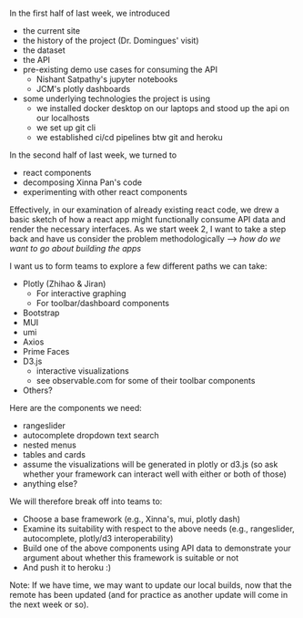 In the first half of last week, we introduced

* the current site
* the history of the project (Dr. Domingues' visit)
* the dataset
* the API
* pre-existing demo use cases for consuming the API
	* Nishant Satpathy's jupyter notebooks
	* JCM's plotly dashboards
* some underlying technologies the project is using
	* we installed docker desktop on our laptops and stood up the api on our localhosts
	* we set up git cli
	* we established ci/cd pipelines btw git and heroku

In the second half of last week, we turned to

* react components
* decomposing Xinna Pan's code
* experimenting with other react components

Effectively, in our examination of already existing react code, we drew a basic sketch of how a react app might functionally consume API data and render the necessary interfaces. As we start week 2, I want to take a step back and have us consider the problem methodologically --> *how do we want to go about building the apps*

I want us to form teams to explore a few different paths we can take:

* Plotly (Zhihao & Jiran)
	* For interactive graphing
	* For toolbar/dashboard components
* Bootstrap
* MUI
* umi
* Axios
* Prime Faces
* D3.js
	* interactive visualizations
	* see observable.com for some of their toolbar components
* Others?

Here are the components we need:

* rangeslider
* autocomplete dropdown text search
* nested menus
* tables and cards
* assume the visualizations will be generated in plotly or d3.js (so ask whether your framework can interact well with either or both of those)
* anything else?

We will therefore break off into teams to:

* Choose a base framework (e.g., Xinna's, mui, plotly dash)
* Examine its suitability with respect to the above needs (e.g., rangeslider, autocomplete, plotly/d3 interoperability)
* Build one of the above components using API data to demonstrate your argument about whether this framework is suitable or not
* And push it to heroku :)


Note: If we have time, we may want to update our local builds, now that the remote has been updated (and for practice as another update will come in the next week or so).
